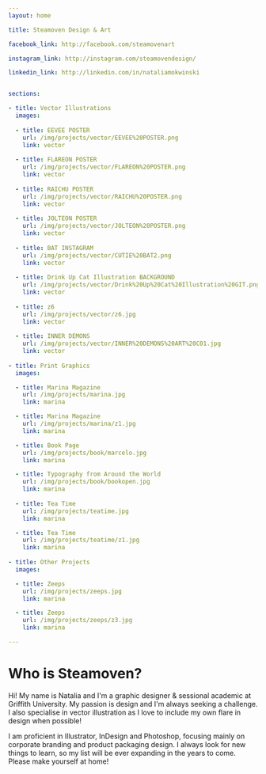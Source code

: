 ```yaml
---
layout: home

title: Steamoven Design & Art

facebook_link: http://facebook.com/steamovenart

instagram_link: http://instagram.com/steamovendesign/

linkedin_link: http://linkedin.com/in/nataliamokwinski


sections: 

- title: Vector Illustrations
  images:
 
  - title: EEVEE POSTER
    url: /img/projects/vector/EEVEE%20POSTER.png
    link: vector
    
  - title: FLAREON POSTER
    url: /img/projects/vector/FLAREON%20POSTER.png
    link: vector
    
  - title: RAICHU POSTER
    url: /img/projects/vector/RAICHU%20POSTER.png
    link: vector
    
  - title: JOLTEON POSTER
    url: /img/projects/vector/JOLTEON%20POSTER.png
    link: vector
    
  - title: BAT INSTAGRAM
    url: /img/projects/vector/CUTIE%20BAT2.png
    link: vector
    
  - title: Drink Up Cat Illustration BACKGROUND
    url: /img/projects/vector/Drink%20Up%20Cat%20Illustration%20GIT.png
    link: vector
    
  - title: z6
    url: /img/projects/vector/z6.jpg
    link: vector
    
  - title: INNER DEMONS
    url: /img/projects/vector/INNER%20DEMONS%20ART%20C01.jpg
    link: vector
    
- title: Print Graphics
  images: 

  - title: Marina Magazine
    url: /img/projects/marina.jpg
    link: marina

  - title: Marina Magazine
    url: /img/projects/marina/z1.jpg
    link: marina

  - title: Book Page
    url: /img/projects/book/marcelo.jpg
    link: marina

  - title: Typography from Around the World
    url: /img/projects/book/bookopen.jpg
    link: marina
    
  - title: Tea Time
    url: /img/projects/teatime.jpg
    link: marina

  - title: Tea Time
    url: /img/projects/teatime/z1.jpg
    link: marina
    
- title: Other Projects
  images: 

  - title: Zeeps
    url: /img/projects/zeeps.jpg
    link: marina

  - title: Zeeps
    url: /img/projects/zeeps/z3.jpg
    link: marina

---
```


# Who is Steamoven?

Hi! My name is Natalia and I'm a graphic designer & sessional academic at Griffith University. My passion is design and I'm always seeking a challenge. I also specialise in vector illustration as I love to include my own flare in design when possible!

I am proficient in Illustrator, InDesign and Photoshop, focusing mainly on corporate branding and product packaging design. I always look for new things to learn, so my list will be ever expanding in the years to come. Please make yourself at home!
